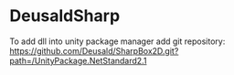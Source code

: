 # DeusaldSharp
To add dll into unity package manager add git repository:
https://github.com/Deusald/SharpBox2D.git?path=/UnityPackage.NetStandard2.1
